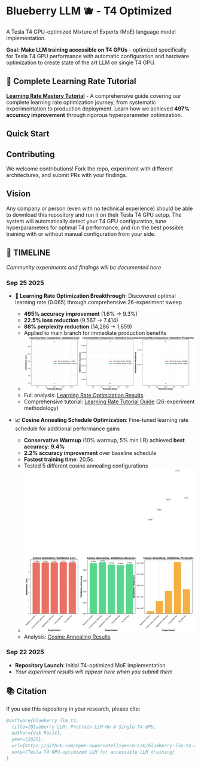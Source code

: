 # Blueberry LLM 🫐 - T4 Optimized

A Tesla T4 GPU-optimized Mixture of Experts (MoE) language model implementation.

**Goal: Make LLM training accessible on T4 GPUs** - optimized specifically for Tesla T4 GPU performance with automatic configuration and hardware optimization to create state of the art LLM on single T4 GPU.

## 📖 **Complete Learning Rate Tutorial**

**[Learning Rate Mastery Tutorial](LEARNING_RATE_MASTERY_TUTORIAL.md)** - A comprehensive guide covering our complete learning rate optimization journey, from systematic experimentation to production deployment. Learn how we achieved **497% accuracy improvement** through rigorous hyperparameter optimization.

## Quick Start

## Contributing

We welcome contributions! Fork the repo, experiment with different architectures, and submit PRs with your findings.

## Vision

Any company or person (even with no technical experience) should be able to download this repository and run it on their Tesla T4 GPU setup. The system will automatically detect your T4 GPU configuration, tune hyperparameters for optimal T4 performance, and run the best possible training with or without manual configuration from your side.

## 📅 TIMELINE

*Community experiments and findings will be documented here*

### Sep 25 2025
- **🚀 Learning Rate Optimization Breakthrough**: Discovered optimal learning rate (0.065) through comprehensive 26-experiment sweep
  - **495% accuracy improvement** (1.6% → 9.3%)
  - **22.5% loss reduction** (9.567 → 7.414)
  - **88% perplexity reduction** (14,286 → 1,659)
  - Applied to main branch for immediate production benefits
  - ![Learning Rate Comparison](experiments/learning_rate_optimization/learning_rate_comparison_extended.png)
  - Full analysis: [Learning Rate Optimization Results](experiments/learning_rate_optimization/LEARNING_RATE_OPTIMIZATION_RESULTS.md)
  - Comprehensive tutorial: [Learning Rate Tutorial Guide](https://github.com/Open-Superintelligence-Lab/blueberry-llm-t4-gpu/blob/ablation-study-learning-rates/LEARNING_RATE_TUTORIAL_GUIDE.md) (26-experiment methodology)

- **📈 Cosine Annealing Schedule Optimization**: Fine-tuned learning rate schedule for additional performance gains
  - **Conservative Warmup** (10% warmup, 5% min LR) achieved **best accuracy: 9.4%**
  - **2.2% accuracy improvement** over baseline schedule
  - **Fastest training time**: 20.5s
  - Tested 5 different cosine annealing configurations
  - ![Cosine Annealing Results](experiments/cosine_annealing/cosine_annealing_results_comparison.png)
  - Analysis: [Cosine Annealing Results](experiments/cosine_annealing/RESULTS_ANALYSIS.md)

### Sep 22 2025
- **Repository Launch**: Initial T4-optimized MoE implementation
- *Your experiment results will appear here when you submit them*

## 📚 Citation

If you use this repository in your research, please cite:

```bibtex
@software{blueberry_llm_t4,
  title={Blueberry LLM: Pretrain LLM On A Single T4 GPU,
  author={Vuk Rosić},
  year={2025},
  url={https://github.com/Open-Superintelligence-Lab/blueberry-llm-t4-gpu},
  note={Tesla T4 GPU-optimized LLM for accessible LLM training}
}
```
